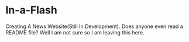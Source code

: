 # In-a-Flash
Creating A News Website(Still In Development).
Does anyone even read a README file? Well I am not sure so I am leaving this here.
